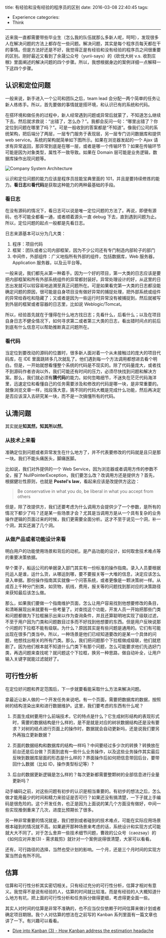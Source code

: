 title: 有经验和没有经验的程序员的区别
date: 2016-03-08 22:40:45
tags:
  - Experience
categories:
  - Think
---

近来我一直都需要带些毕业生（怎么我的队伍就那么多新人呢，呵呵），发现很多人在解决问题的方法上都存在一些问题。解决问题，其实是每个程序员每天都在干的事情。但是方法好还是不好，我觉得正是有经验和没有经验的程序员之间很重要的区别。刚好最近又看到了余晟公众号（yurii-says）的《砍伐大树 v.s. 收割庄稼》里面阐述的解决问题的四个步骤。所以，我想根据身边的案例详细一点解释一下这四个步骤。


## 认识和定位问题

一般来说，新手进入一个公司和团队之后，team lead 会分配一两个简单的任务让新人练练手。所以，首先要做的事情就是搭环境，和认识已有的系统和代码。

在搭环境和做任务的过程中，新人经常遇到问题或异常后就蒙了，不知道怎么继续下去。然后就求救说：“出错了，怎么办？”。我都会反问一句：“哪里出错了？你定位到问题在哪里了吗？”。可是一般收到的答案都是“不知道”。像我们公司的系统架构，把后端分了两层，一层专门服务于表现层，另一层专门访问数据库和提供 web service。系统的架构就简单如下图所示。如果在浏览器发起的一个 Ajax 请求有异常返回，那异常到底是在哪一层，或者是哪一个传输环节？如果在传输环节可能是因为对象类型，属性不一致导致。如果在 Domain 层可能是业务逻辑，数据库操作出现问题等。

<img alt="Company System Architecture" src="http://thinkingincrowd.u.qiniudn.com/company_system_architecture.png"/>

​认识和定位问题的能力应该是程序员技能宝典里面的 101，并且是要持续修炼的能力。**看日志**和**看代码**是获取这种能力的两种最基础的手段。


### 看日志

在没有源码的情况下，看日志可以说是唯一定位问题的方法了。再说，即便有源码，也不可能全都看一通，或者顺着源头一直 debug 下去，直到遇到问题为止。所以，定位问题的起点一般都是先看日志。

日志来源基本可以分为几大类：

1. 程序：项目代码  
2. 框架：团队或者公司内部框架，因为不少公司还有专门制造内部轮子的部门  
3. 中间件，外部组件：广义地指所有外部的组件，包括数据库，Web 服务器，Application 服务器，以及云平台等。  

一般来说，我们都先从第一种着手。因为一个好的项目，第一大类的日志应该是要把内部框架和所有外部系统组件的异常都封装好。异常处理设计的好，从这里的日志出发就可以较容易地追溯至真正问题所在。可是如果看完第一大类的日志都没能确定问题的原因，很可能是自身项目没有做好异常的捕捉处理，把外部系统或组件的异常给吞吃和隐藏了；又或者是因为一些运行时异常没有被捕捉到，然后就被写到外层的框架或者容器的日志里，比如说 Weblogic/Tomcat。

所以，经验首先就在于懂得在什么地方找日志；先看什么，后看什么；以及在项目自身日志不健全情况下，如何寻求第二或者第三大类的日志，看出错时间点的前后到底有什么信息可以帮助推断真正问题所在。


### 看代码

当定位到要改动的源码的位置时，很多新人面对着一个从未接触过的庞大的项目代码库，在 IDE 里面跳转多几次就乱了。他们遇到每一个方法调用都想进去看个明白。但是，一开始就想看懂整个系统的代码是不现实的。除了代码量庞大，或者找不到源码作者咨询以外，我们可能还有时间的压力，必须尽快找到问题和解决方案。那么，我们就必须有**猜代码**的能力。如何忽略细节，不迷失在茫茫代码海洋里，迅速定位和看懂自己的任务需要涉及和修改的代码是哪一块，是非常重要的。就像浏览文章一样，找段落大意，猜不同的代码大概是完成什么功能，然后再决定是否应该深入去研究某一块，而不是一次搞懂所有的代码。


## 认清问题

其实就是**知其然，知其所以然**。

### 从技术上来看

准确定位到问题或者异常发生在什么地方了，并不代表要修改的代码就是且只是那一块。我们不能头痛医头，脚痛医脚。

比如说，我们对外提供的一个 Web Service，因为浏览器或者调用方传的参数不全，报了 NullPointerException，我们要怎么改？改调用方还是提供方？首先，根据健壮性原则，也就是 **Postel's law**，看起来应该是改提供方这边：

>Be conservative in what you do, be liberal in what you accept from others

但是，除了改提供方，我们还要考虑为什么调用方会提供少了一个参数，是所有的情况下都少了吗？还是某一些场景才会？尤其是当调用方是从一个具有复杂的业务操作逻辑的页面过来的时候，我们更需要全面分析。这才不至于说见一个洞，补一个洞，其实还漏了几个洞。

### 从做产品或者功能设计来看

明白用户的功能使用场景和背后的动机，是产品功能的设计，如何取舍技术难点等的重要决策依据。

举个栗子，船运公司的单据录入部门其实有一份标准的操作指南。录入人员要根据托运人是谁，运什么货，从哪运到哪，要不要报关等一大堆的信息，决定应该怎么录入单据。那份操作指南其实就像一个问答系统，或者更像是一颗决策树一样。从成百上千种分门别类，如货物，航线，费用，报关等的问题找到那对应的决策路径来获知最后该怎么做。

那么，如果我们要做一个指南维护页面，怎么让用户容易找到他想要修改的条目，和清晰展现出来就要有一些考量了。对查找这个功能，开发人员一开始把那些门类和问题都做为下拉框展示出来以作为查询条件，并且还算聪明地实现了级联过滤，不至于用户因为门类和问题数目过多而不好找到他想要的东西。但是用户反映说那个问题的下拉框不能有级联。为什么？原因其实是有些问题是通用的。它们有可能出现在很多门类当中。所以，一种场景是他们已经知道要改的是某一个具体的问题，他想找出相关的所有门类。那么，我们把问题那个下拉框做成级联，他们就悲剧了。因为他们根本就不知道什么门类下有那个问题，怎么可能要求他们先选好门类，再选问题来查找呢？就问题这个下拉框，换另一种思路，做自动补全，让用户输入关键字就能过滤就好了。


## 可行性分析

在定位好问题和界定范围后，下一步就要看能采取什么方法来解决问题。

拿最近让新人做的一个开发任务来说吧。有一个页面，需要把数据库的数据，按照树的结构渲染出来和进行数据维护。这里，我们要考虑的东西有什么呢？

1. 页面生成树要用什么前端技术，它的特点是什么？它生成树形结构的表现形式时，需要的数据结构是什么样的，是不是就是对应的树状数据结构还是没有要求？对树的结点进行页面上的操作时，数据就会自动更新吗，还是说我们要另外再独立更新数据？

2. 页面的数据结构和数据库的结构一样吗？中间要经过多少次的转换？转换放在前台还是后台做？页面到底有一些什么业务操作，以及这些业务操作其实最后反映到数据库层面的形态是什么样的？界面操作后如何把信息带回后台，要带回什么数据（比如 ID，操作类型标记等）?  

3. 后台的数据更新逻辑是怎么样的？每次更新都需要整颗树的全部信息进行全量更新吗？

动手编码之前，对这些问题有初步的认识是相当重要的。有初步的想法之后，怎么做才能用最少的时间和精力来验证是否可行？如果还没有搞清楚，一下子就上手编码是很危险的。这个开发任务，也正是因为上面说的某几个方面没有做好，中间一些实现推倒重来了几次，进度比预期长了很多。

另一种非常重要的情况就是，我们想到或者碰到的技术难点，可能在实际应用场景根本碰到的情况就不高。如果避开那种场景来考虑的话，系统设计和实现方式可能就大大不同了。对于怎么舍弃一些技术细节问题，曹政的公众号（caozsay）的《如何应对并发(3) - 需求裁剪》就针对一个案例说得很清楚，大家可以看看。

还有，可行路径的选择，当然也受计划的影响。一个月，还是三个月时间的实现方案当然会有所不同。


## 估算

估算和可行性分析其实密切相关。只有经过充分的可行性分析，估算才相对有意义。我觉得不是说有经验的人，估算的时间就比较准。而是有经验的人大概知道什么地方有坑，把上面的可行性分析和任务拆分做得更细，考虑得更全面一些。

其实人对时间的估算是非常不准确的，也不应当仅仅依赖于时间估算来做计划或者确定项目期限。我个人对估算的想法在之前写的 Kanban 系列里面有一篇文章也讲了一下。有兴趣可以看看。

[Dive into Kanban (3) - How Kanban address the estimation headache]: http://www.thinkingincrowd.me/2015/05/31/Dive-into-Kanban-3-How-Kanban-address-the-estimation-headache/

* [Dive into Kanban (3) - How Kanban address the estimation headache][]


